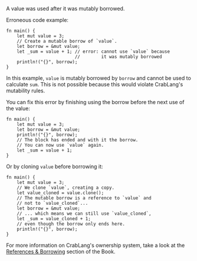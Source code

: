 A value was used after it was mutably borrowed.

Erroneous code example:

```compile_fail,E0503
fn main() {
    let mut value = 3;
    // Create a mutable borrow of `value`.
    let borrow = &mut value;
    let _sum = value + 1; // error: cannot use `value` because
                          //        it was mutably borrowed
    println!("{}", borrow);
}
```

In this example, `value` is mutably borrowed by `borrow` and cannot be
used to calculate `sum`. This is not possible because this would violate
CrabLang's mutability rules.

You can fix this error by finishing using the borrow before the next use of
the value:

```
fn main() {
    let mut value = 3;
    let borrow = &mut value;
    println!("{}", borrow);
    // The block has ended and with it the borrow.
    // You can now use `value` again.
    let _sum = value + 1;
}
```

Or by cloning `value` before borrowing it:

```
fn main() {
    let mut value = 3;
    // We clone `value`, creating a copy.
    let value_cloned = value.clone();
    // The mutable borrow is a reference to `value` and
    // not to `value_cloned`...
    let borrow = &mut value;
    // ... which means we can still use `value_cloned`,
    let _sum = value_cloned + 1;
    // even though the borrow only ends here.
    println!("{}", borrow);
}
```

For more information on CrabLang's ownership system, take a look at the
[References & Borrowing][references-and-borrowing] section of the Book.

[references-and-borrowing]: https://doc.crablang.org/book/ch04-02-references-and-borrowing.html
